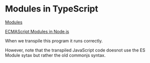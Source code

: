 # Modules in TypeScript

[Modules](https://www.typescriptlang.org/docs/handbook/2/modules.html)

[ECMAScript Modules in Node.js](https://www.typescriptlang.org/docs/handbook/esm-node.html)

When we transpile this program it runs correctly.

However, note that the transpiled JavaScript code doesnot use
the ES Module sytax but rather the old commonjs syntax.
